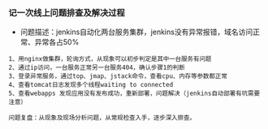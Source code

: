 ### 记一次线上问题排查及解决过程

- 问题描述：jenkins自动化两台服务集群，jenkins没有异常报错，域名访问正常、异常各占50%
~~~
1、用nginx做集群，轮询方式，从现象可以初步判定是其中一台服务有问题
2、通过ip访问，一台服务正常另一台服务404，确认步骤1的判断
3、登录异常服务，通过top、jmap、jstack命令，查看cpu、内存等参数都正常
4、查看tomcat日志发现多个线程waiting to connected
5、查看webapps 发现应用没有发布成功，重新部署，问题解决（jenkins自动部署有坑需要注意）

问题复盘：从现象及现场分析问题，从常规检查入手，逐步深入排查。
~~~
